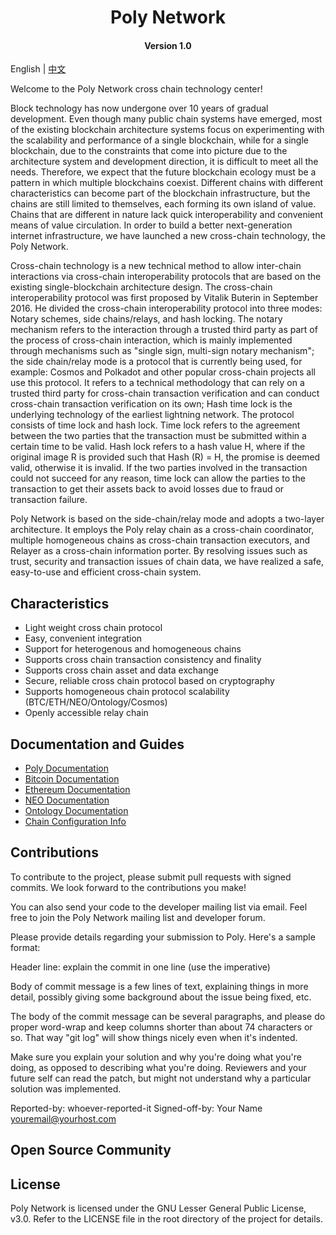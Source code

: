 <h1 align="center">Poly Network</h1>
<h4 align="center">Version 1.0 </h4>

English | [中文](README_CN.md)

Welcome to the Poly Network cross chain technology center!

Block technology has now undergone over 10 years of gradual development. Even though many public chain systems have emerged, most of the existing blockchain architecture systems focus on experimenting with the scalability and performance of a single blockchain, while for a single blockchain, due to the constraints that come into picture due to the architecture system and development direction, it is difficult to meet all the needs. Therefore, we expect that the future blockchain ecology must be a pattern in which multiple blockchains coexist. Different chains with different characteristics can become part of the blockchain infrastructure, but the chains are still limited to themselves, each forming its own island of value. Chains that are different in nature lack quick interoperability and convenient means of value circulation. In order to build a better next-generation internet infrastructure, we have launched a new cross-chain technology, the Poly Network.

Cross-chain technology is a new technical method to allow inter-chain interactions via cross-chain interoperability protocols that are based on the existing single-blockchain architecture design. The cross-chain interoperability protocol was first proposed by Vitalik Buterin in September 2016. He divided the cross-chain interoperability protocol into three modes: Notary schemes, side chains/relays, and hash locking. The notary mechanism refers to the interaction through a trusted third party as part of the process of cross-chain interaction, which is mainly implemented through mechanisms such as "single sign, multi-sign notary mechanism"; the side chain/relay mode is a protocol that is currently being used, for example: Cosmos and Polkadot and other popular cross-chain projects all use this protocol. It refers to a technical methodology that can rely on a trusted third party for cross-chain transaction verification and can conduct cross-chain transaction verification on its own; Hash time lock is the underlying technology of the earliest lightning network. The protocol consists of time lock and hash lock. Time lock refers to the agreement between the two parties that the transaction must be submitted within a certain time to be valid. Hash lock refers to a hash value H, where if the original image R is provided such that Hash (R) = H, the promise is deemed valid, otherwise it is invalid. If the two parties involved in the transaction could not succeed for any reason, time lock can allow the parties to the transaction to get their assets back to avoid losses due to fraud or transaction failure.

Poly Network is based on the side-chain/relay mode and adopts a two-layer architecture. It employs the Poly relay chain as a cross-chain coordinator, multiple homogeneous chains as cross-chain transaction executors, and Relayer as a cross-chain information porter. By resolving issues such as trust, security and transaction issues of chain data, we have realized a safe, easy-to-use and efficient cross-chain system.

## Characteristics

* Light weight cross chain protocol
* Easy, convenient integration
* Support for heterogenous and homogeneous chains
* Supports cross chain transaction consistency and finality
* Supports cross chain asset and data exchange
* Secure, reliable cross chain protocol based on cryptography
* Supports homogeneous chain protocol scalability (BTC/ETH/NEO/Ontology/Cosmos)
* Openly accessible relay chain 

## Documentation and Guides

* [Poly Documentation](poly/README.md)
* [Bitcoin Documentation](btc/README.md)
* [Ethereum Documentation](eth/README.md)
* [NEO Documentation](neo/README.md)
* [Ontology Documentation](ont/README.md)
* [Chain Configuration Info](config/README.md)

## Contributions

To contribute to the project, please submit pull requests with signed commits. We look forward to the contributions you make!

You can also send your code to the developer mailing list via email. Feel free to join the Poly Network mailing list and developer forum.

Please provide details regarding your submission to Poly. Here's a sample format:

  Header line: explain the commit in one line (use the imperative)

  Body of commit message is a few lines of text, explaining things
  in more detail, possibly giving some background about the issue
  being fixed, etc.

  The body of the commit message can be several paragraphs, and
  please do proper word-wrap and keep columns shorter than about
  74 characters or so. That way "git log" will show things
  nicely even when it's indented.

  Make sure you explain your solution and why you're doing what you're
  doing, as opposed to describing what you're doing. Reviewers and your
  future self can read the patch, but might not understand why a
  particular solution was implemented.

  Reported-by: whoever-reported-it
  Signed-off-by: Your Name <youremail@yourhost.com>

## Open Source Community

## License

Poly Network is licensed under the GNU Lesser General Public License, v3.0. Refer to the LICENSE file in the root directory of the project for details.
